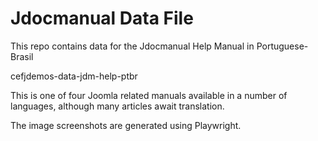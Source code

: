 # Jdocmanual Data File

This repo contains data for the Jdocmanual Help Manual in Portuguese-Brasil

cefjdemos-data-jdm-help-ptbr

This is one of four Joomla related manuals available in a number of
languages, although many articles await translation.

The image screenshots are generated using Playwright.
